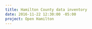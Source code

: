 ```yaml
---
title: Hamilton County data inventory
date: 2016-11-22 12:30:00 -05:00
project: Open Hamilton
---
```


